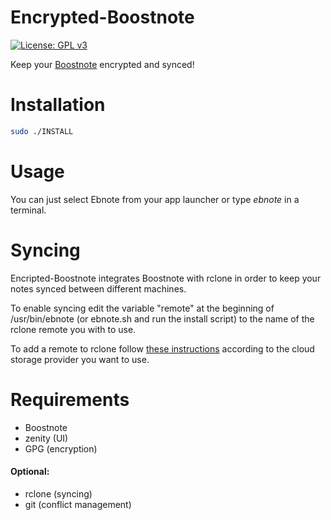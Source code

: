 # Encrypted-Boostnote 
[![License: GPL v3](https://img.shields.io/badge/License-GPL%20v3-blue.svg)](https://github.com/Haptein/Encrypted-Boostnote/blob/master/LICENSE)

Keep your [Boostnote](https://boostnote.io/) encrypted and synced!

# Installation
```bash
sudo ./INSTALL
```

# Usage
You can just select Ebnote from your app launcher or type _ebnote_ in a terminal.

# Syncing
Encripted-Boostnote integrates Boostnote with rclone in order to keep your notes synced between different machines.

To enable syncing edit the variable "remote" at the beginning of /usr/bin/ebnote (or ebnote.sh and run the install script) to the name of the rclone remote you with to use.

To add a remote to rclone follow [these instructions](https://rclone.org/docs/#configure) according to the cloud storage provider you want to use.

# Requirements
- Boostnote
- zenity (UI)
- GPG (encryption)

#### Optional:
- rclone (syncing)
- git (conflict management)